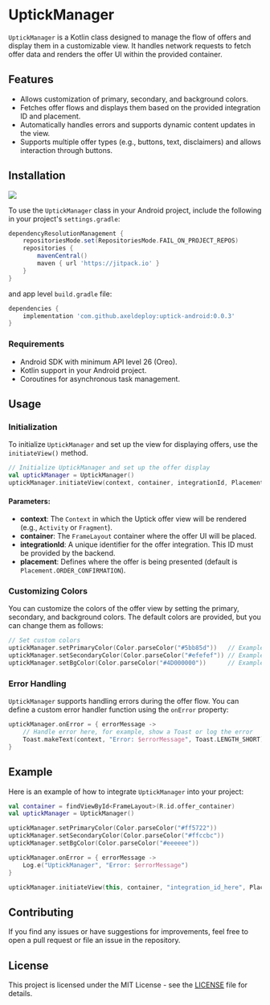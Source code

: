 
# UptickManager

`UptickManager` is a Kotlin class designed to manage the flow of offers and display them in a customizable view. It handles network requests to fetch offer data and renders the offer UI within the provided container.

## Features
- Allows customization of primary, secondary, and background colors.
- Fetches offer flows and displays them based on the provided integration ID and placement.
- Automatically handles errors and supports dynamic content updates in the view.
- Supports multiple offer types (e.g., buttons, text, disclaimers) and allows interaction through buttons.

## Installation

[![](https://jitpack.io/v/axeldeploy/uptick-android.svg)](https://jitpack.io/#axeldeploy/uptick-android)

To use the `UptickManager` class in your Android project, include the following in your project's `settings.gradle`:

```gradle
dependencyResolutionManagement {
    repositoriesMode.set(RepositoriesMode.FAIL_ON_PROJECT_REPOS)
    repositories {
        mavenCentral()
        maven { url 'https://jitpack.io' }
    }
}
```

and app level `build.gradle` file:

```gradle
dependencies {
    implementation 'com.github.axeldeploy:uptick-android:0.0.3'
}
```

### Requirements
- Android SDK with minimum API level 26 (Oreo).
- Kotlin support in your Android project.
- Coroutines for asynchronous task management.

## Usage

### Initialization
To initialize `UptickManager` and set up the view for displaying offers, use the `initiateView()` method.

```kotlin
// Initialize UptickManager and set up the offer display
val uptickManager = UptickManager()
uptickManager.initiateView(context, container, integrationId, Placement.ORDER_CONFIRMATION)
```

#### Parameters:
- **context**: The `Context` in which the Uptick offer view will be rendered (e.g., `Activity` or `Fragment`).
- **container**: The `FrameLayout` container where the offer UI will be placed.
- **integrationId**: A unique identifier for the offer integration. This ID must be provided by the backend.
- **placement**: Defines where the offer is being presented (default is `Placement.ORDER_CONFIRMATION`).

### Customizing Colors
You can customize the colors of the offer view by setting the primary, secondary, and background colors. The default colors are provided, but you can change them as follows:

```kotlin
// Set custom colors
uptickManager.setPrimaryColor(Color.parseColor("#5bb85d"))   // Example primary color
uptickManager.setSecondaryColor(Color.parseColor("#efefef")) // Example secondary color
uptickManager.setBgColor(Color.parseColor("#4D000000"))      // Example background color
```

### Error Handling
`UptickManager` supports handling errors during the offer flow. You can define a custom error handler function using the `onError` property:

```kotlin
uptickManager.onError = { errorMessage ->
    // Handle error here, for example, show a Toast or log the error
    Toast.makeText(context, "Error: $errorMessage", Toast.LENGTH_SHORT).show()
}
```

## Example

Here is an example of how to integrate `UptickManager` into your project:

```kotlin
val container = findViewById<FrameLayout>(R.id.offer_container)
val uptickManager = UptickManager()

uptickManager.setPrimaryColor(Color.parseColor("#ff5722"))
uptickManager.setSecondaryColor(Color.parseColor("#ffccbc"))
uptickManager.setBgColor(Color.parseColor("#eeeeee"))

uptickManager.onError = { errorMessage ->
    Log.e("UptickManager", "Error: $errorMessage")
}

uptickManager.initiateView(this, container, "integration_id_here", Placement.ORDER_CONFIRMATION)
```

## Contributing
If you find any issues or have suggestions for improvements, feel free to open a pull request or file an issue in the repository.

## License
This project is licensed under the MIT License - see the [LICENSE](LICENSE) file for details.
